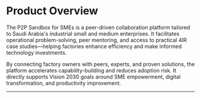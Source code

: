 # Product Overview

The P2P Sandbox for SMEs is a peer-driven collaboration platform tailored to Saudi Arabia's industrial small and medium enterprises. It facilitates operational problem-solving, peer mentoring, and access to practical 4IR case studies—helping factories enhance efficiency and make informed technology investments.

By connecting factory owners with peers, experts, and proven solutions, the platform accelerates capability-building and reduces adoption risk. It directly supports Vision 2030 goals around SME empowerment, digital transformation, and productivity improvement.

---